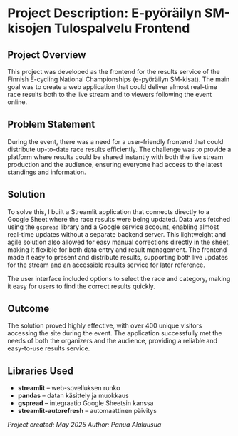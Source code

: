 # Project Description: E-pyöräilyn SM-kisojen Tulospalvelu Frontend

## Project Overview
This project was developed as the frontend for the results service of the Finnish E-cycling National Championships (e-pyöräilyn SM-kisat). The main goal was to create a web application that could deliver almost real-time race results both to the live stream and to viewers following the event online.

## Problem Statement
During the event, there was a need for a user-friendly frontend that could distribute up-to-date race results efficiently. The challenge was to provide a platform where results could be shared instantly with both the live stream production and the audience, ensuring everyone had access to the latest standings and information.

## Solution
To solve this, I built a Streamlit application that connects directly to a Google Sheet where the race results were being updated. Data was fetched using the `gspread` library and a Google service account, enabling almost real-time updates without a separate backend server. This lightweight and agile solution also allowed for easy manual corrections directly in the sheet, making it flexible for both data entry and result management. The frontend made it easy to present and distribute results, supporting both live updates for the stream and an accessible results service for later reference.

The user interface included options to select the race and category, making it easy for users to find the correct results quickly.

## Outcome
The solution proved highly effective, with over 400 unique visitors accessing the site during the event. The application successfully met the needs of both the organizers and the audience, providing a reliable and easy-to-use results service.

## Libraries Used
- **streamlit** – web-sovelluksen runko
- **pandas** – datan käsittely ja muokkaus
- **gspread** – integraatio Google Sheetsin kanssa
- **streamlit-autorefresh** – automaattinen päivitys

*Project created: May 2025*
*Author: Panua Alaluusua*
